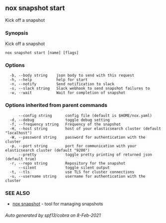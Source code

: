 ## nox snapshot start

Kick off a snapshot

### Synopsis

Kick off a snapshot

```
nox snapshot start [name] [flags]
```

### Options

```
  -b, --body string    json body to send with this request
  -h, --help           help for start
  -n, --notify         Send notification to slack
  -s, --slack string   Slack webhook to send snapshot failures to
  -w, --wait           Wait for completion of snapshot
```

### Options inherited from parent commands

```
      --config string      config file (default is $HOME/nox.yaml)
  -d, --debug              toggle debug setting
  -f, --frequency string   Frequency of the snapshot
  -H, --host string        host of your elasticsearch cluster (default "localhost")
  -W, --password string    password for authentication with the cluster
  -p, --port string        port for communication with your elasticsearch cluster (default "9200")
      --pretty             toggle pretty printing of returned json (default true)
  -r, --repo string        Repository for the snapshot
      --silent             toggle silent output
  -t, --tls                use TLS for cluster connections
  -u, --username string    username for authentication with the cluster
```

### SEE ALSO

* [nox snapshot](nox_snapshot.md)	 - tool for managing snapshots

###### Auto generated by spf13/cobra on 8-Feb-2021

